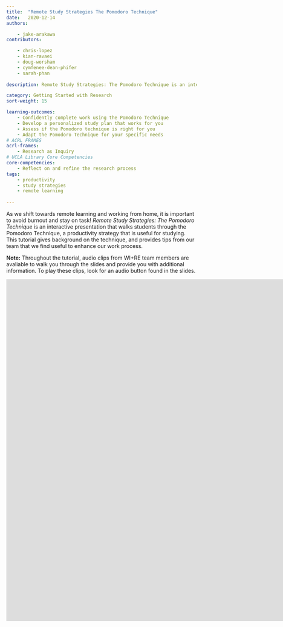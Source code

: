 ```yaml
---
title:  "Remote Study Strategies The Pomodoro Technique"
date:   2020-12-14
authors: 

    - jake-arakawa
contributors:

    - chris-lopez
    - kian-ravaei
    - doug-worsham
    - cymfenee-dean-phifer
    - sarah-phan
    
description: Remote Study Strategies: The Pomodoro Technique is an interactive tutorial that walks learners through the Pomodoro Technique, a productivity strategy that is useful for studying! This tutorial goes over the methodology of the Pomodoro Technique, and includes tips from our team to help optimize your studying experience!

category: Getting Started with Research
sort-weight: 15

learning-outcomes:
    - Confidently complete work using the Pomodoro Technique
    - Develop a personalized study plan that works for you
    - Assess if the Pomodoro technique is right for you
    - Adapt the Pomodoro Technique for your specific needs
# ACRL FRAMES
acrl-frames:
    - Research as Inquiry
# UCLA Library Core Competencies
core-competencies:
    - Reflect on and refine the research process
tags:
    - productivity
    - study strategies
    - remote learning
    
---
```

As we shift towards remote learning and working from home, it is important to avoid burnout and stay on task! _Remote Study Strategies: The Pomodoro Technique_ is an interactive presentation that walks students through the Pomodoro Technique, a productivity strategy that is useful for studying. This tutorial gives background on the technique, and provides tips from our team that we find useful to enhance our work process. 

**Note:** Throughout the tutorial, audio clips from WI+RE team members are avaliable to walk you through the slides and provide you with additional information. To play these clips, look for an audio button found in the slides. 

<iframe src="https://ccle.ucla.edu/mod/hvp/view.php?id=3408081" width="1559" height="902" frameborder="0" allowfullscreen="allowfullscreen"></iframe><script src="https://ccle.ucla.edu/mod/hvp/library/js/h5p-resizer.js" charset="UTF-8"></script>

